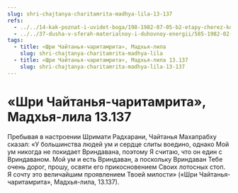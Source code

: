 ```yaml
---
slug: shri-chajtanya-charitamrita-madhya-lila-13-137
refs:
  - ../../14-kak-poznat-i-uvidet-boga/198-1982-07-05-b2-etapy-cherez-kotorye-nuzhno-projti-chtoby-uvidet-krishnu.md
  - ../../37-dusha-v-sferah-materialnoy-i-duhovnoy-energii/585-1982-02-20-c7-materialnyj-um-ten-duhovnogo.md
tags:
  - title: «Шри Чайтанья-чаритамрита», Мадхья-лила
    slug: shri-chajtanya-charitamrita-madhya-lila
  - title: «Шри Чайтанья-чаритамрита», Мадхья-лила 13.137
    slug: shri-chajtanya-charitamrita-madhya-lila-13-137
---
```


# «Шри Чайтанья-чаритамрита», Мадхья-лила 13.137

Пребывая в настроении Шримати Радхарани, Чайтанья Махапрабху сказал: «У большинства людей ум и сердце слиты воедино, однако Мой ум никогда не покидает Вриндавана, поэтому Я считаю, что он един с Вриндаваном. Мой ум и есть Вриндаван, а поскольку Вриндаван Тебе очень дорог, прошу, освяти его прикосновением Своих лотосных стоп. Я сочту это величайшим проявлением Твоей милости» («Шри Чайтанья-чаритамрита», Мадхья-лила, 13.137).
